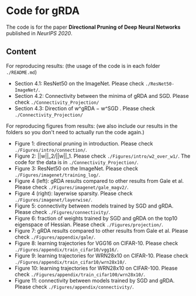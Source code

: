 # Code for gRDA

The code is for the paper **Directional Pruning of Deep Neural Networks** published in *NeurIPS 2020*. 

## Content 

For reproducing results: (the usage of the code is in each folder `./README.md`)

- Section 4.1: ResNet50 on the ImageNet. Please check `./ResNet50-ImageNet/`.
- Section 4.2: Connectivity between the minima of gRDA and SGD. Please check `./Connectivity_Projection/`
- Section 4.3: Direction of w^gRDA − w^SGD . Please check `./Connectivity_Projection/`

For reproducing figures from results: (we also include our results in the folders so you don't need to actually run the code again.)

- Figure 1: directional pruning in introduction. Please check `./Figures/intro/connection/`.
- Figure 2: ||w||_2/||w||_1. Please check `./Figures/intro/w2_over_w1/`. The code for the data is in `./Connectivity_Projection/`.
- Figure 3: ResNet50 on the ImageNet. Please check `./Figures/imagenet/training_log/`.
- Figure 4 (left): gRDA results compared to other results from Gale et al. Please check `./Figures/imagenet/gale_magv2/`.
- Figure 4 (right): layerwise sparsity. Please check `./Figures/imagenet/layerwise/`.
- Figure 5: connectivity between models trained by SGD and gRDA. Please check `./Figures/connectivity/`.
- Figure 6: fraction of weights trained by SGD and gRDA on the top10 eigenspace of Hessian. Please check `./Figures/projection/`.
- Figure 7: gRDA results compared to other results from Gale et al. Please check `./Figures/appendix/gale/`.
- Figure 8: learning trajectories for VGG16 on CIFAR-10. Please check `./Figures/appendix/train_cifar10/vgg16/`.
- Figure 9: learning trajectories for WRN28x10 on CIFAR-10. Please check `./Figures/appendix/train_cifar10/wrn28x10/`.
- Figure 10: learning trajectories for WRN28x10 on CIFAR-100. Please check `./Figures/appendix/train_cifar100/wrn28x10/`.
- Figure 11: connectivity between models trained by SGD and gRDA. Please check `./Figures/appendix/connectivity/`.
